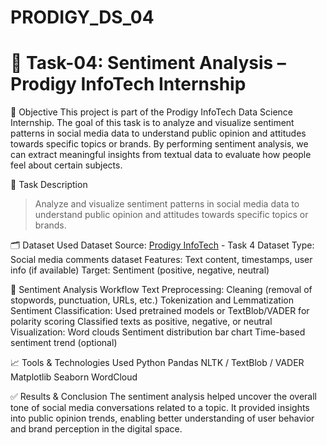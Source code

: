 # PRODIGY_DS_04
# 💬 Task-04: Sentiment Analysis – Prodigy InfoTech Internship

📌 Objective
This project is part of the Prodigy InfoTech Data Science Internship. The goal of this task is to analyze and visualize sentiment patterns in social media data to understand public opinion and attitudes towards specific topics or brands. By performing sentiment analysis, we can extract meaningful insights from textual data to evaluate how people feel about certain subjects.

📂 Task Description
> Analyze and visualize sentiment patterns in social media data to understand public opinion and attitudes towards specific topics or brands.

🗂️ Dataset Used
Dataset Source: [Prodigy InfoTech](https://github.com/Prodigy-InfoTech) - Task 4 Dataset
Type: Social media comments dataset
Features: Text content, timestamps, user info (if available)
Target: Sentiment (positive, negative, neutral)

🧠 Sentiment Analysis Workflow
Text Preprocessing:
Cleaning (removal of stopwords, punctuation, URLs, etc.)
Tokenization and Lemmatization
Sentiment Classification:
Used pretrained models or TextBlob/VADER for polarity scoring
Classified texts as positive, negative, or neutral
Visualization:
Word clouds
Sentiment distribution bar chart
Time-based sentiment trend (optional)

📈 Tools & Technologies Used
Python
Pandas
NLTK / TextBlob / VADER
Matplotlib
Seaborn
WordCloud

✅ Results & Conclusion
The sentiment analysis helped uncover the overall tone of social media conversations related to a topic. It provided insights into public opinion trends, enabling better understanding of user behavior and brand perception in the digital space.
